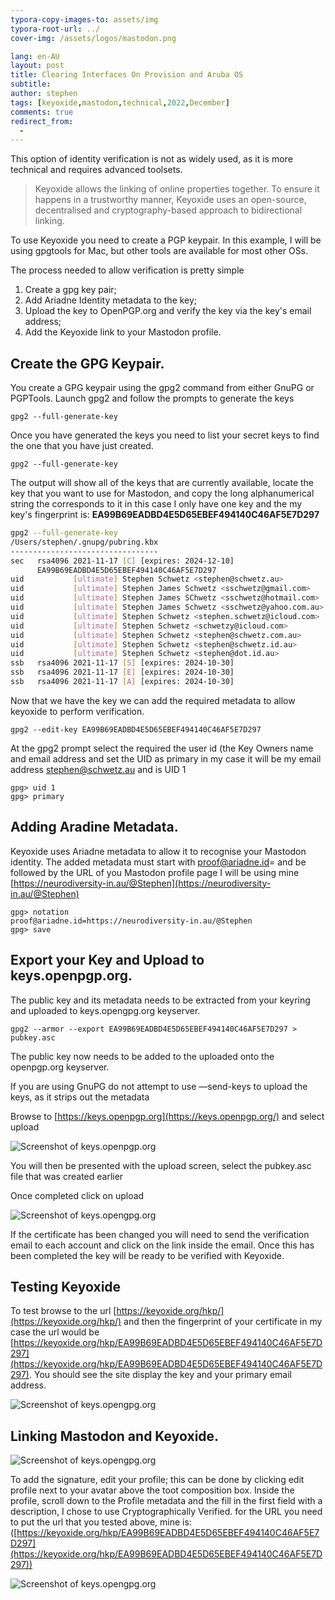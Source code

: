 ```yaml
---
typora-copy-images-to: assets/img
typora-root-url: ../
cover-img: /assets/logos/mastodon.png

lang: en-AU
layout: post
title: Clearing Interfaces On Provision and Aruba OS
subtitle: 
author: stephen
tags: [keyoxide,mastodon,technical,2022,December]
comments: true
redirect_from:
  - 
---
```


This option of identity verification is not as widely used, as it is more technical and requires advanced toolsets.

> Keyoxide allows the linking of online properties together. To ensure it happens in a trustworthy manner, Keyoxide uses an open-source, decentralised and cryptography-based approach to bidirectional linking.

To use Keyoxide you need to create a PGP keypair. In this example, I will be using gpgtools for Mac, but other tools are available for most other OSs.

The process needed to allow verification is pretty simple

1. Create a gpg key pair;
2. Add Ariadne Identity metadata to the key;
3. Upload the key to OpenPGP.org and verify the key via the key's email address;
4. Add the Keyoxide link to your Mastodon profile.

## Create the GPG Keypair.

You create a GPG keypair using the gpg2 command from either GnuPG or PGPTools. Launch gpg2 and follow the prompts to generate the keys

```
gpg2 --full-generate-key
```

Once you have generated the keys you need to list your secret keys to find the one that you have just created.

```
gpg2 --full-generate-key
```

The output will show all of the keys that are currently available, locate the key that you want to use for Mastodon, and copy the long alphanumerical string the corresponds to it in this case I only have one key and the my key's fingerprint is: **EA99B69EADBD4E5D65EBEF494140C46AF5E7D297**

```bash
gpg2 --full-generate-key
/Users/stephen/.gnupg/pubring.kbx
---------------------------------
sec   rsa4096 2021-11-17 [C] [expires: 2024-12-10]
      EA99B69EADBD4E5D65EBEF494140C46AF5E7D297
uid           [ultimate] Stephen Schwetz <stephen@schwetz.au>
uid           [ultimate] Stephen James Schwetz <sschwetz@gmail.com>
uid           [ultimate] Stephen James SChwetz <sschwetz@hotmail.com>
uid           [ultimate] Stephen James Schwetz <sschwetz@yahoo.com.au>
uid           [ultimate] Stephen Schwetz <stephen.schwetz@icloud.com>
uid           [ultimate] Stephen Schwetz <schwetzy@icloud.com>
uid           [ultimate] Stephen Schwetz <stephen@schwetz.com.au>
uid           [ultimate] Stephen Schwetz <stephen@schwetz.id.au>
uid           [ultimate] Stephen Schwetz <stephen@dot.id.au>
ssb   rsa4096 2021-11-17 [S] [expires: 2024-10-30]
ssb   rsa4096 2021-11-17 [E] [expires: 2024-10-30]
ssb   rsa4096 2021-11-17 [A] [expires: 2024-10-30]
```

Now that we have the key we can add the required metadata to allow keyoxide to perform verification.

```
gpg2 --edit-key EA99B69EADBD4E5D65EBEF494140C46AF5E7D297
```

At the gpg2 prompt select the required the user id (the Key Owners name and email address and set the UID as primary in my case it will be my email address stephen@schwetz.au and is UID 1

```
gpg> uid 1
gpg> primary
```

## Adding Aradine Metadata.

Keyoxide uses Ariadne metadata to allow it to recognise your Mastodon identity. The added metadata must start with  proof@ariadne.id= and be followed by the URL of you Mastodon profile page I will be using mine [https://neurodiversity-in.au/@Stephen](https://neurodiversity-in.au/@Stephen)

```
gpg> notation
proof@ariadne.id=https://neurodiversity-in.au/@Stephen 
gpg> save
```

## Export your Key and Upload to keys.openpgp.org.

The public key and its metadata needs to be extracted from your keyring and uploaded to keys.opengpg.org keyserver.

```
gpg2 --armor --export EA99B69EADBD4E5D65EBEF494140C46AF5E7D297 > pubkey.asc
```

The public key  now needs to be added to the uploaded onto the openpgp.org keyserver.

If you are using GnuPG do not attempt to use —send-keys to upload the keys, as it strips out the metadata

Browse to [https://keys.openpgp.org](https://keys.openpgp.org/) and select upload

![Screenshot of keys.openpgp.org](../assets/img/rEuBwXPnmx4GefNH-image-6669196.png)

You will then be presented with the upload screen, select the pubkey.asc file that was created earlier

Once completed click on upload

![Screenshot of keys.opengpg.org](../assets/img/O8FIHtiGc064oVOS-image-6669196.png)

If the certificate has been changed you will need to send the verification email to each account and click on the link inside the email. Once this has been completed the key will be ready to be verified with Keyoxide.

## Testing Keyoxide

To test browse to the url [https://keyoxide.org/hkp/](https://keyoxide.org/hkp/) and then the fingerprint of your certificate in my case the url would be [https://keyoxide.org/hkp/EA99B69EADBD4E5D65EBEF494140C46AF5E7D297](https://keyoxide.org/hkp/EA99B69EADBD4E5D65EBEF494140C46AF5E7D297). You should see the site display the key and your primary email address.



![Screenshot of keys.opengpg.org](assets/img/0bHNLz00l2f9b8uV-image.png)

## Linking Mastodon and Keyoxide.

![Screenshot of keys.opengpg.org](../assets/img/QT1Sl8jDyGjSswDY-image-6669196.png)

To add the signature, edit your profile; this can be done by clicking edit profile next to your avatar above the toot composition box. Inside the profile, scroll  down to the Profile metadata and the fill in the first field with a description, I chose to use Cryptographically Verified. for the URL you need to put the url that you tested above, mine is: ([https://keyoxide.org/hkp/EA99B69EADBD4E5D65EBEF494140C46AF5E7D297](https://keyoxide.org/hkp/EA99B69EADBD4E5D65EBEF494140C46AF5E7D297))

![Screenshot of keys.opengpg.org](../assets/img/NQ2CZdSkr86jzXgz-image-6669196.png)